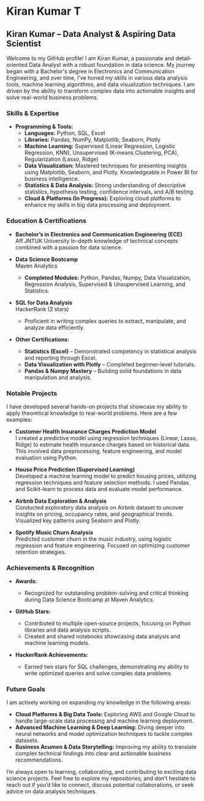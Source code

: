 # Kiran Kumar T
## Kiran Kumar – Data Analyst & Aspiring Data Scientist

Welcome to my GitHub profile! I am Kiran Kumar, a passionate and detail-oriented Data Analyst with a robust foundation in data science. My journey began with a Bachelor's degree in Electronics and Communication Engineering, and over time, I’ve honed my skills in various data analysis tools, machine learning algorithms, and data visualization techniques. I am driven by the ability to transform complex data into actionable insights and solve real-world business problems.

### **Skills & Expertise**
- **Programming & Tools:** 
    - **Languages:** Python, SQL, Excel
    - **Libraries:** Pandas, NumPy, Matplotlib, Seaborn, Plotly
    - **Machine Learning:** Supervised (Linear Regression, Logistic Regression, KNN), Unsupervised (K-means Clustering, PCA), Regularization (Lasso, Ridge)
    - **Data Visualization:** Mastered techniques for presenting insights using Matplotlib, Seaborn, and Plotly. Knowledgeable in Power BI for business intelligence.
    - **Statistics & Data Analysis:** Strong understanding of descriptive statistics, hypothesis testing, confidence intervals, and A/B testing.
    - **Cloud & Platforms (In Progress):** Exploring cloud platforms to enhance my skills in big data processing and deployment.

### **Education & Certifications**
- **Bachelor’s in Electronics and Communication Engineering (ECE)**  
  Aff.JNTUK University
  In-depth knowledge of technical concepts combined with a passion for data science.

- **Data Science Bootcamp**  
  Maven Analytics  
  - **Completed Modules:** Python, Pandas, Numpy, Data Visualization, Regression Analysis, Supervised & Unsupervised Learning, and Statistics.

- **SQL for Data Analysis**  
  HackerRank (2 stars)  
  - Proficient in writing complex queries to extract, manipulate, and analyze data efficiently.

- **Other Certifications:**  
  - **Statistics (Excel)** – Demonstrated competency in statistical analysis and reporting through Excel.  
  - **Data Visualization with Plotly** – Completed beginner-level tutorials.  
  - **Pandas & Numpy Mastery** – Building solid foundations in data manipulation and analysis.

### **Notable Projects**
I have developed several hands-on projects that showcase my ability to apply theoretical knowledge to real-world problems. Here are a few examples:

- **Customer Health Insurance Charges Prediction Model**  
  I created a predictive model using regression techniques (Linear, Lasso, Ridge) to estimate health insurance charges based on historical data. This involved data preprocessing, feature engineering, and model evaluation using Python.

- **House Price Prediction (Supervised Learning)**  
  Developed a machine learning model to predict housing prices, utilizing regression techniques and feature selection methods. I used Pandas and Scikit-learn to process data and evaluate model performance.

- **Airbnb Data Exploration & Analysis**  
  Conducted exploratory data analysis on Airbnb dataset to uncover insights on pricing, occupancy rates, and geographical trends. Visualized key patterns using Seaborn and Plotly.

- **Spotify Music Churn Analysis**  
  Predicted customer churn in the music industry, using logistic regression and feature engineering. Focused on optimizing customer retention strategies.

### **Achievements & Recognition**
- **Awards:**  
  - Recognized for outstanding problem-solving and critical thinking during Data Science Bootcamp at Maven Analytics.

- **GitHub Stars:**  
  - Contributed to multiple open-source projects, focusing on Python libraries and data analysis scripts.  
  - Created and shared notebooks showcasing data analysis and machine learning models.

- **HackerRank Achievements:**  
  - Earned two stars for SQL challenges, demonstrating my ability to write optimized queries and solve complex data problems.

### **Future Goals**
I am actively working on expanding my knowledge in the following areas:
- **Cloud Platforms & Big Data Tools:** Exploring AWS and Google Cloud to handle large-scale data processing and machine learning deployment.
- **Advanced Machine Learning & Deep Learning:** Diving deeper into neural networks and model optimization techniques to tackle complex datasets.
- **Business Acumen & Data Storytelling:** Improving my ability to translate complex technical findings into clear and actionable business recommendations.

I’m always open to learning, collaborating, and contributing to exciting data science projects. Feel free to explore my repositories, and don’t hesitate to reach out if you’d like to connect, discuss potential collaborations, or seek advice on data analysis techniques.
